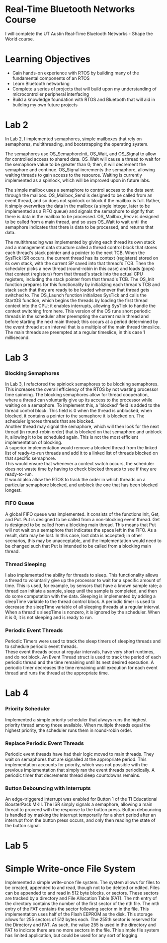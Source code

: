 # Real-Time Bluetooth Networks Course

I will complete the UT Austin Real-Time Bluetooth Networks - Shape the World course.

# Learning Objectives

* Gain hands-on experience with RTOS by building many of the fundamental components of an RTOS
* Learn Bluetooth networking
* Complete a series of projects that will build upon my understanding of microcontroller peripheral interfacing
* Build a knowledge foundation with RTOS and Bluetooth that will aid in building my own future projects


# Lab 2

In Lab 2, I implemented semaphores, simple mailboxes that rely on semaphores, multithreading, and bootstrapping the operating system.  

The semaphores use OS_SemaphoreInit, OS_Wait, and OS_Signal to allow for controlled access to shared data.  OS_Wait will cause a thread to wait for the semaphore value to be greater than 0; then, it will decrement the semaphore and continue.  OS_Signal increments the semaphore, allowing waiting threads to gain access to the resource.  Waiting is currently implemented as a spinlock, which will be improved upon in future labs.

The simple mailbox uses a semaphore to control access to the data sent through the mailbox.  OS_Mailbox_Send is designed to be called from an event thread, and so does not spinlock or block if the mailbox is full.  Rather, it simply overwrites the data in the mailbox (a single integer, later to be implemented as a FIFO queue) and signals the semaphore to signify that there is data in the mailbox to be processed.  OS_Mailbox_Recv is designed to be called from a main thread, and so uses OS_Wait to wait until the semaphore indicates that there is data to be processed, and returns that data.

The multithreading was implemented by giving each thread its own stack and a management data structure called a thread control block that stores each thread's stack pointer and a pointer to the next TCB.  When the SysTick ISR occurs, the current thread has its context (registers) stored on its own stack, with the current SP saved into that thread's TCB.  Then the scheduler picks a new thread (round-robin in this case) and loads (pops) that context (registers) from that thread's stack into the actual CPU registers, including the stack pointer from that thread's TCB.  The OS_Init function prepares for this functionality by initializing each thread's TCB and stack such that they are ready to be loaded whenever that thread gets switched to.  The OS_Launch function initializes SysTick and calls the StartOS function, which begins the threads by loading the first thread context into the CPU; it enables interrupts, allowing SysTick to handle the context switching from here.  This version of the OS runs short periodic threads in the scheduler after preempting the current main thread and before starting the next main thread; this occurs at a period determined by the event thread at an interval that is a multiple of the main thread timeslice.  The main threads are preempted at a regular timeslice, in this case 1 millisecond.

# Lab 3

### Blocking Semaphores
In Lab 3, I refactored the spinlock semaphores to be blocking semaphores.  This increases the overall efficiency of the RTOS by not wasting processor time spinning.
The blocking semaphores allow for thread cooperation, where a thread can voluntarily give up its access to the processor while waiting on a semaphore.
To implement this, a 'blocked' field is added to the thread control block.  This field is 0 when the thread is unblocked; when blocked, it contains a pointer to the semaphore it is blocked on.
The scheduler ignores threads that are blocked.  
Another thread may signal the semaphore, which will then look for the next thread (in round-robin order) that is blocked on that semaphore and unblock it, allowing it to be scheduled again.
This is not the most efficient implementation of blocking.  
A superior implementation would remove a blocked thread from the linked list of ready-to-run threads and add it to a linked list of threads blocked on that specific semaphore.  
This would ensure that whenever a context switch occurs, the scheduler does not waste time by having to check blocked threads to see if they are ready-to-run.  
It would also allow the RTOS to track the order in which threads on a particular semaphore blocked, and unblock the one that has been blocked longest.

### FIFO Queue
A global FIFO queue was implemented. It consists of the functions Init, Get, and Put.  Put is designed to be called from a non-blocking event thread.
Get is designed to be called from a blocking main thread.  This means that Put will not wait on a semaphore that indicates the space left in the FIFO.
As a result, data may be lost.  In this case, lost data is accepted; 
in other scenarios, this may be unacceptable, and the implementation would need to be changed such that Put is intended to be called from a blocking main thread.

### Thread Sleeping
I also implemented the ability for threads to sleep.  This functionality allows a thread to voluntarily give up the processor to wait for a specific amount of time. 
This is used, for example, by sensors that have a known sample rate; a thread can initiate a sample, sleep until the sample is completed, and then do some computation with the data.
Sleeping is implemented by adding a sleepTime variable to the thread control block.  A periodic timer is used to decrease the sleepTime variable of all sleeping threads at a regular interval.
When a thread's sleepTime is nonzero, it is ignored by the scheduler.  When it is 0, it is not sleeping and is ready to run.

### Periodic Event Threads
Periodic Timers were used to track the sleep timers of sleeping threads and to schedule periodic event threads.  
These event threads occur at regular intervals, have very short runtimes, and do not block.
An Event Thread struct is used to track the period of each periodic thread and the time remaining until its next desired execution.
A periodic timer decreases the time remaining until execution for each event thread and runs the thread at the appropriate time.

# Lab 4

### Priority Scheduler
Implemented a simple priority scheduler that always runs the highest priority thread among those available. When multiple threads equal the highest priority, the scheduler runs them in round-robin order. 

### Replace Periodic Event Threads
Periodic event threads have had their logic moved to main threads.  They wait on semaphores that are signalled at the appropriate period.  This implementation accounts for priority, which was not possible with the previous implementation that simply ran the event threads periodically. A periodic timer that decrements thread sleep countdowns remains.  

### Button Debouncing with Interrupts
An edge-triggered interrupt was enabled for Button 1 of the TI Educational BoosterPack MKII. The ISR simply signals a semaphore, allowing a main thread to proceed with the response to the button press. 
Button debouncing is handled by masking the interrupt temporarily for a short period after an interrupt from the button press occurs, and only then reading the state of the button signal.

# Lab 5

# Simple Write-once File System
Implemented a simple write-once file system.  The system allows for files to be created, appended to and read, though not to be deleted or edited. 
Files can be appended to and read in 512 byte blocks, or sectors.  These sectors are tracked by a directory and File Allocation Table (FAT). 
The nth entry of the directory contains the number of the first sector of the nth file.
The mth entry of the FAT contains the sector following sector m in the file.
This implementation uses half of the Flash EEPROM as the disk.  This storage allows for 255 sectors of 512 bytes each.
The 255th sector is reserved for the Directory and FAT.  As such, the value 255 is used in the directory and FAT to indicate there are no more sectors in the file.
This simple file system has limited application, but could be used for any sort of logging.

